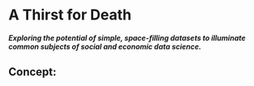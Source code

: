 # A Thirst for Death
#### *Exploring the potential of simple, space-filling datasets to illuminate common subjects of social and economic data science.*

## Concept:

